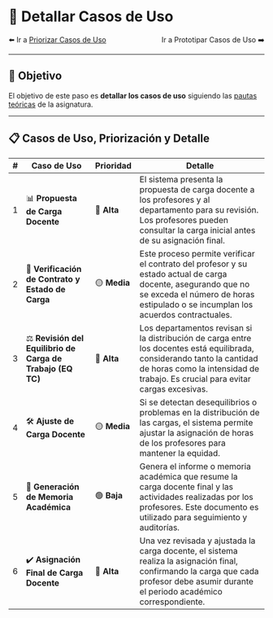# 📝 Detallar Casos de Uso

<div style="display: flex; justify-content: space-between;">
    <div align="left">⬅️ Ir a <a href="PriorizarCasosDeUso.md">Priorizar Casos de Uso</a></div>
    <div align="right">Ir a Prototipar Casos de Uso ➡️</div>
</div>

---

## 🎯 **Objetivo**
El objetivo de este paso es **detallar los casos de uso** siguiendo las [pautas teóricas](https://github.com/mmasias/IdSw1/blob/main/temario/contenidos/Cdu.dCdU.md#c%C3%B3mo) de la asignatura.

---

## 📋 **Casos de Uso, Priorización y Detalle**  

| **#** | **Caso de Uso**                                         | **Prioridad** | **Detalle**                                                                                                                                               |  
|-------|---------------------------------------------------------|---------------|---------------------------------------------------------------------------------------------------------------------------------------------------------------|  
| 1     | 📊 **Propuesta de Carga Docente**                       | 🔴 **Alta**   | El sistema presenta la propuesta de carga docente a los profesores y al departamento para su revisión. Los profesores pueden consultar la carga inicial antes de su asignación final.                        |  
| 2     | 📜 **Verificación de Contrato y Estado de Carga**       | 🟡 **Media**   | Este proceso permite verificar el contrato del profesor y su estado actual de carga docente, asegurando que no se exceda el número de horas estipulado o se incumplan los acuerdos contractuales.               |  
| 3     | ⚖️ **Revisión del Equilibrio de Carga de Trabajo (EQ TC)** | 🔴 **Alta**   | Los departamentos revisan si la distribución de carga entre los docentes está equilibrada, considerando tanto la cantidad de horas como la intensidad de trabajo. Es crucial para evitar cargas excesivas. |  
| 4     | 🛠️ **Ajuste de Carga Docente**                          | 🟡 **Media**  | Si se detectan desequilibrios o problemas en la distribución de las cargas, el sistema permite ajustar la asignación de horas de los profesores para mantener la equidad.                                         |  
| 5     | 📑 **Generación de Memoria Académica**                  | 🟢 **Baja**  | Genera el informe o memoria académica que resume la carga docente final y las actividades realizadas por los profesores. Este documento es utilizado para seguimiento y auditorías.                                 |  
| 6     | ✔️ **Asignación Final de Carga Docente**                | 🔴 **Alta**   | Una vez revisada y ajustada la carga docente, el sistema realiza la asignación final, confirmando la carga que cada profesor debe asumir durante el periodo académico correspondiente.  
